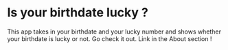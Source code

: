 # Is your birthdate lucky ?

 This app takes in your birthdate and your lucky number and shows whether your birthdate is lucky or not.
 Go check it out. Link in the About section !
